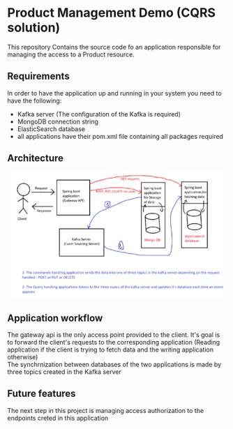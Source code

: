 # Product Management Demo (CQRS solution)
This repository Contains the source code fo an application responsible for managing the access to a Product resource.

## Requirements 
In order to have the application up and running in your system you need to have the following:

* Kafka server (The configuration of the Kafka is required)
* MongoDB connection string
* ElasticSearch database
* all applications have their pom.xml file containing all packages required

## Architecture
![Architectural choice](architecture.png)

## Application workflow
The gateway api is the only access point provided to the client. It's goal is to forward the client's requests to the corresponding application (Reading application if the client is trying to fetch data and the writing application otherwise)<br>
The synchrnization between databases of the two applications is made by three topics created in the Kafka server

## Future features
The next step in this project is managing access authorization to the endpoints creted in this application